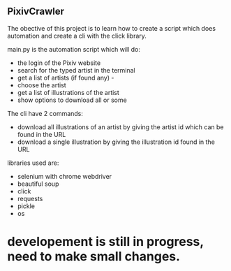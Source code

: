 ## PixivCrawler

The obective of this project is to learn how to create a script which does automation and create a cli with the click library.


main.py is the automation script which will do:

- the login of the Pixiv website
- search for the typed artist in the terminal
-  get a list of artists (if found any) -
-  choose the artist 
-  get a list of illustrations of the artist
-  show options to download all or some

The cli have 2 commands:
- download all illustrations of an artist by giving the artist id which can be found in the URL
- download a single illustration by giving the illustration id found in the URL


libraries used are:
- selenium with chrome webdriver
- beautiful soup
- click
- requests
- pickle
- os

# developement is still in progress, need to make small changes.
